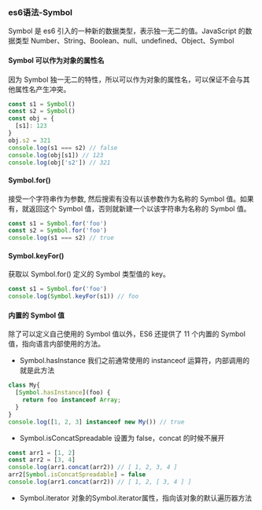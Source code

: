 ### es6语法-Symbol 
Symbol 是 es6 引入的一种新的数据类型，表示独一无二的值。JavaScript 的数据类型 Number、String、Boolean、null、undefined、Object、Symbol

#### Symbol 可以作为对象的属性名
因为 Symbol 独一无二的特性，所以可以作为对象的属性名，可以保证不会与其他属性名产生冲突。
```js
const s1 = Symbol()
const s2 = Symbol()
const obj = {
  [s1]: 123
}
obj.s2 = 321
console.log(s1 === s2) // false
console.log(obj[s1]) // 123
console.log(obj['s2']) // 321
``` 

#### Symbol.for()
接受一个字符串作为参数, 然后搜索有没有以该参数作为名称的 Symbol 值。如果有，就返回这个 Symbol 值，否则就新建一个以该字符串为名称的 Symbol 值。
```js
const s1 = Symbol.for('foo')
const s2 = Symbol.for('foo')
console.log(s1 === s2) // true
```

#### Symbol.keyFor()
获取以 Symbol.for() 定义的 Symbol 类型值的 key。
```js
const s1 = Symbol.for('foo')
console.log(Symbol.keyFor(s1)) // foo
```

#### 内置的 Symbol 值 
除了可以定义自己使用的 Symbol 值以外，ES6 还提供了 11 个内置的 Symbol 值，指向语言内部使用的方法。
- Symbol.hasInstance 我们之前通常使用的 instanceof 运算符，内部调用的就是此方法
```js
class My{
  [Symbol.hasInstance](foo) {
    return foo instanceof Array;
  }
}
console.log([1, 2, 3] instanceof new My()) // true
```
- Symbol.isConcatSpreadable 设置为 false，concat 的时候不展开
```js
const arr1 = [1, 2]
const arr2 = [3, 4]
console.log(arr1.concat(arr2)) // [ 1, 2, 3, 4 ]
arr2[Symbol.isConcatSpreadable] = false
console.log(arr1.concat(arr2)) // [ 1, 2, [ 3, 4 ] ]
```
- Symbol.iterator 对象的Symbol.iterator属性，指向该对象的默认遍历器方法